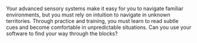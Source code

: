 Your advanced sensory systems make it easy for you to navigate familiar environments, but you must rely on intuition to navigate in unknown territories. Through practice and training, you must learn to read subtle cues and become comfortable in unpredictable situations. Can you use your software to find your way through the blocks?
